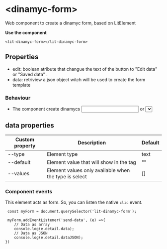 # \<dinamyc-form>

Web component to create a dinamyc form, based on LitElement

**Use the component**

```
<lit-dinamyc-form></lit-dinamyc-form>
```

## Properties

- edit: boolean atribute that changue the text of the button to "Edit data" or "Saved data" .
- data: retriview a json object witch will be used to create the form template

### Behaviour

- The component create dinamycs <input> or <select> into the DOM when the data object is passed.

## data properties
Custom property | Description | Default
----------------|-------------|---------
--type | Element type | text
--default | Element value that will show in the tag | ""
--values | Element values only available when the type is select | []


### Component events
This element acts as form. So, you can listen the native `clic` event.
```
 const myForm = document.querySelector('lit-dinamyc-form');
 
 myForm.addEventListener('send-data', (e) =>{
    // Data as array
    console.log(e.detail.data);
    // Data as JSON
    console.log(e.detail.dataJSON);
})
```

 
 
